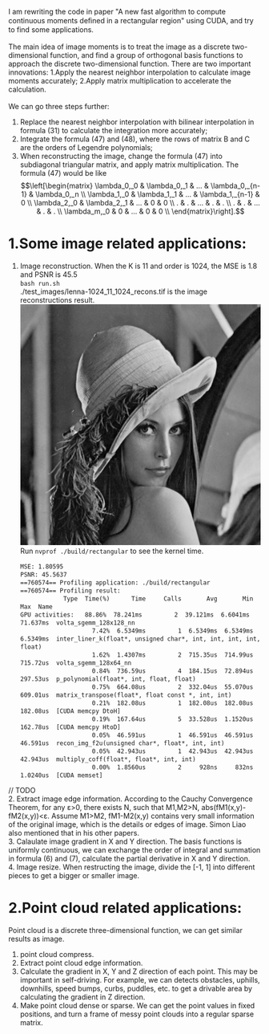 I am rewriting the code in paper "A new fast algorithm to compute continuous moments deﬁned in a rectangular region" using CUDA, and try to find some applications.<br>  
The main idea of image moments is to treat the image as a discrete two-dimensional function, and find a group of orthogonal basis functions to approach the discrete two-dimensional function. There are two important innovations: 1.Apply the nearest neighbor interpolation to calculate image moments accurately;   2.Apply matrix multiplication to accelerate the calculation.<br>  
We can go three steps further:
1. Replace the nearest neighbor interpolation with bilinear interpolation in formula (31) to calculate the integration more accurately;<br> 
2. Integrate the formula (47) and (48), where the rows of matrix B and C are the orders of Legendre polynomials;<br> 
3. When reconstructing the image, change the formula (47) into subdiagonal triangular matrix, and apply matrix multiplication. The formula (47) would be like
   $$\left[\begin{matrix}
   \lambda_0,_0 & \lambda_0,_1 & ... & \lambda_0,_{n-1}  & \lambda_0,_n \\
   \lambda_1,_0 & \lambda_1,_1 & ... & \lambda_1,_{n-1}  &   0           \\
   \lambda_2,_0 & \lambda_2,_1 & ... &        0          &   0           \\
   .            &       .      & ... &        .          &       .        \\
   .            &       .      & ... &        .          &       .        \\
   \lambda_m,_0 &       0      & ... &        0          &       0         \\
   \end{matrix}\right].$$

# 1.Some image related applications:
1. Image reconstruction. When the K is 11 and order is 1024, the MSE is 1.8 and PSNR is 45.5<br>
`bash run.sh`<br>
./test_images/lenna-1024_11_1024_recons.tif is the image reconstructions result.
![image](./test_images/lenna-1024_11_1024_recons.tif)<br>
Run `nvprof ./build/rectangular` to see the kernel time.<br> 
    ```
    MSE: 1.80595
    PSNR: 45.5637
    ==760574== Profiling application: ./build/rectangular
    ==760574== Profiling result:
                Type  Time(%)      Time     Calls       Avg       Min       Max  Name
    GPU activities:   88.86%  78.241ms         2  39.121ms  6.6041ms  71.637ms  volta_sgemm_128x128_nn
                        7.42%  6.5349ms         1  6.5349ms  6.5349ms  6.5349ms  inter_liner_k(float*, unsigned char*, int, int, int, int, float)
                        1.62%  1.4307ms         2  715.35us  714.99us  715.72us  volta_sgemm_128x64_nn
                        0.84%  736.59us         4  184.15us  72.894us  297.53us  p_polynomial(float*, int, float, float)
                        0.75%  664.08us         2  332.04us  55.070us  609.01us  matrix_transpose(float*, float const *, int, int)
                        0.21%  182.08us         1  182.08us  182.08us  182.08us  [CUDA memcpy DtoH]
                        0.19%  167.64us         5  33.528us  1.1520us  162.78us  [CUDA memcpy HtoD]
                        0.05%  46.591us         1  46.591us  46.591us  46.591us  recon_img_f2u(unsigned char*, float*, int, int)
                        0.05%  42.943us         1  42.943us  42.943us  42.943us  multiply_coff(float*, float*, int, int)
                        0.00%  1.8560us         2     928ns     832ns  1.0240us  [CUDA memset]
    ```

// TODO<br>
2. Extract image edge information. According to the Cauchy Convergence Theorem, for any ε>0, there exists N, such that M1,M2>N, abs(fM1(x,y)-fM2(x,y))<ε. Assume M1>M2, fM1-M2(x,y) contains very small information of the original image, which is the details or edges of image. Simon Liao also mentioned that in his other papers.<br>
3. Calaulate image gradient in X and Y direction. The basis functions is uniformly continuous, we can exchange the order of integral and summation in formula (6) and (7), calculate the partial derivative in X and Y direction.<br>
4. Image resize. When restructing the image, divide the [-1, 1] into different pieces to get a bigger or smaller image.<br>  

# 2.Point cloud related applications:
Point cloud is a discrete three-dimensional function, we can get similar results as image.<br> 
1. point cloud compress.<br>
2. Extract point cloud edge information.<br>
3. Calculate the gradient in X, Y and Z direction of each point. This may be important in self-driving. For example, we can detects obstacles, uphills, downhills, speed bumps, curbs, puddles, etc. to get a drivable area by calculating the gradient in Z direction.<br>
4. Make point cloud dense or sparse. We can get the point values in fixed positions, and turn a frame of messy point clouds into a regular sparse matrix.<br>  
